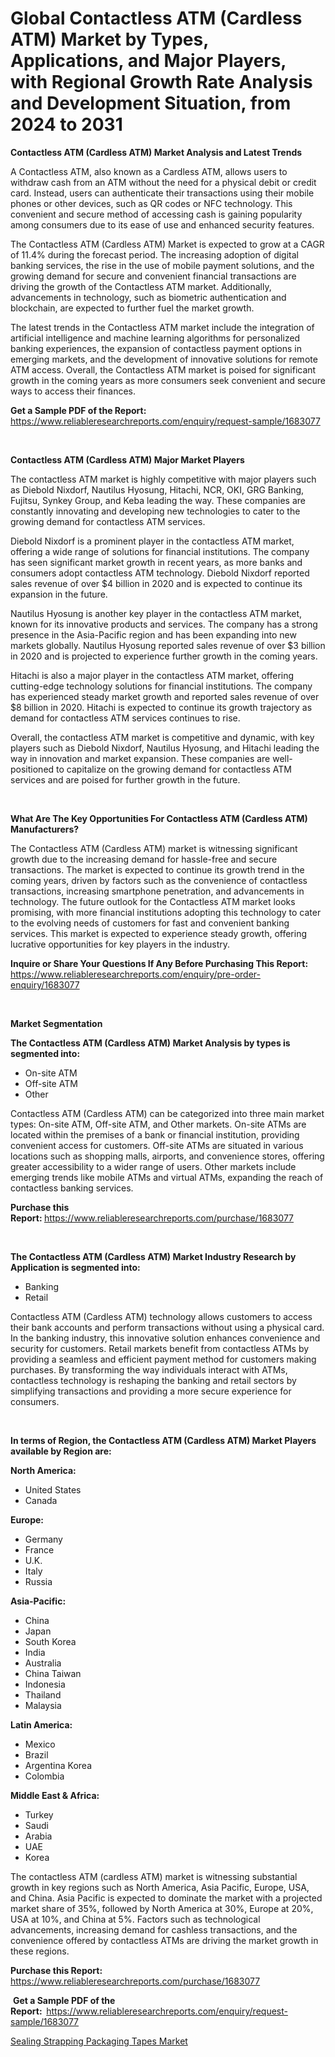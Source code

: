 <p><h1>Global Contactless ATM (Cardless ATM) Market by Types, Applications, and Major Players, with Regional Growth Rate Analysis and Development Situation, from 2024 to 2031</h1></p><p><strong>Contactless ATM (Cardless ATM) Market Analysis and Latest Trends</strong></p>
<p><p>A Contactless ATM, also known as a Cardless ATM, allows users to withdraw cash from an ATM without the need for a physical debit or credit card. Instead, users can authenticate their transactions using their mobile phones or other devices, such as QR codes or NFC technology. This convenient and secure method of accessing cash is gaining popularity among consumers due to its ease of use and enhanced security features.</p><p>The Contactless ATM (Cardless ATM) Market is expected to grow at a CAGR of 11.4% during the forecast period. The increasing adoption of digital banking services, the rise in the use of mobile payment solutions, and the growing demand for secure and convenient financial transactions are driving the growth of the Contactless ATM market. Additionally, advancements in technology, such as biometric authentication and blockchain, are expected to further fuel the market growth.</p><p>The latest trends in the Contactless ATM market include the integration of artificial intelligence and machine learning algorithms for personalized banking experiences, the expansion of contactless payment options in emerging markets, and the development of innovative solutions for remote ATM access. Overall, the Contactless ATM market is poised for significant growth in the coming years as more consumers seek convenient and secure ways to access their finances.</p></p>
<p><strong>Get a Sample PDF of the Report:&nbsp;</strong> <a href="https://www.reliableresearchreports.com/enquiry/request-sample/1683077">https://www.reliableresearchreports.com/enquiry/request-sample/1683077</a></p>
<p>&nbsp;</p>
<p><strong>Contactless ATM (Cardless ATM) Major Market Players</strong></p>
<p><p>The contactless ATM market is highly competitive with major players such as Diebold Nixdorf, Nautilus Hyosung, Hitachi, NCR, OKI, GRG Banking, Fujitsu, Synkey Group, and Keba leading the way. These companies are constantly innovating and developing new technologies to cater to the growing demand for contactless ATM services.</p><p>Diebold Nixdorf is a prominent player in the contactless ATM market, offering a wide range of solutions for financial institutions. The company has seen significant market growth in recent years, as more banks and consumers adopt contactless ATM technology. Diebold Nixdorf reported sales revenue of over $4 billion in 2020 and is expected to continue its expansion in the future.</p><p>Nautilus Hyosung is another key player in the contactless ATM market, known for its innovative products and services. The company has a strong presence in the Asia-Pacific region and has been expanding into new markets globally. Nautilus Hyosung reported sales revenue of over $3 billion in 2020 and is projected to experience further growth in the coming years.</p><p>Hitachi is also a major player in the contactless ATM market, offering cutting-edge technology solutions for financial institutions. The company has experienced steady market growth and reported sales revenue of over $8 billion in 2020. Hitachi is expected to continue its growth trajectory as demand for contactless ATM services continues to rise.</p><p>Overall, the contactless ATM market is competitive and dynamic, with key players such as Diebold Nixdorf, Nautilus Hyosung, and Hitachi leading the way in innovation and market expansion. These companies are well-positioned to capitalize on the growing demand for contactless ATM services and are poised for further growth in the future.</p></p>
<p>&nbsp;</p>
<p><strong>What Are The Key Opportunities For Contactless ATM (Cardless ATM) Manufacturers?</strong></p>
<p><p>The Contactless ATM (Cardless ATM) market is witnessing significant growth due to the increasing demand for hassle-free and secure transactions. The market is expected to continue its growth trend in the coming years, driven by factors such as the convenience of contactless transactions, increasing smartphone penetration, and advancements in technology. The future outlook for the Contactless ATM market looks promising, with more financial institutions adopting this technology to cater to the evolving needs of customers for fast and convenient banking services. This market is expected to experience steady growth, offering lucrative opportunities for key players in the industry.</p></p>
<p><strong>Inquire or Share Your Questions If Any Before Purchasing This Report:</strong> <a href="https://www.reliableresearchreports.com/enquiry/pre-order-enquiry/1683077">https://www.reliableresearchreports.com/enquiry/pre-order-enquiry/1683077</a></p>
<p>&nbsp;</p>
<p><strong>Market Segmentation</strong></p>
<p><strong>The Contactless ATM (Cardless ATM) Market Analysis by types is segmented into:</strong></p>
<p><ul><li>On-site ATM</li><li>Off-site ATM</li><li>Other</li></ul></p>
<p><p>Contactless ATM (Cardless ATM) can be categorized into three main market types: On-site ATM, Off-site ATM, and Other markets. On-site ATMs are located within the premises of a bank or financial institution, providing convenient access for customers. Off-site ATMs are situated in various locations such as shopping malls, airports, and convenience stores, offering greater accessibility to a wider range of users. Other markets include emerging trends like mobile ATMs and virtual ATMs, expanding the reach of contactless banking services.</p></p>
<p><strong>Purchase this Report:&nbsp;</strong><a href="https://www.reliableresearchreports.com/purchase/1683077">https://www.reliableresearchreports.com/purchase/1683077</a></p>
<p>&nbsp;</p>
<p><strong>The Contactless ATM (Cardless ATM) Market Industry Research by Application is segmented into:</strong></p>
<p><ul><li>Banking</li><li>Retail</li></ul></p>
<p><p>Contactless ATM (Cardless ATM) technology allows customers to access their bank accounts and perform transactions without using a physical card. In the banking industry, this innovative solution enhances convenience and security for customers. Retail markets benefit from contactless ATMs by providing a seamless and efficient payment method for customers making purchases. By transforming the way individuals interact with ATMs, contactless technology is reshaping the banking and retail sectors by simplifying transactions and providing a more secure experience for consumers.</p></p>
<p>&nbsp;</p>
<p><strong>In terms of Region, the Contactless ATM (Cardless ATM) Market Players available by Region are:</strong></p>
<p>
    <p> <strong> North America: </strong>
        <ul>
            <li>United States</li>
            <li>Canada</li>
        </ul>
        </p> 
    <p> <strong> Europe: </strong>
        <ul>
            <li>Germany</li>
            <li>France</li>
            <li>U.K.</li>
            <li>Italy</li>
            <li>Russia</li>
        </ul>
        </p> 
    <p> <strong> Asia-Pacific: </strong>
        <ul>
            <li>China</li>
            <li>Japan</li>
            <li>South Korea</li>
            <li>India</li>
            <li>Australia</li>
            <li>China Taiwan</li>
            <li>Indonesia</li>
            <li>Thailand</li>
            <li>Malaysia</li>
        </ul>
        </p> 
    <p> <strong> Latin America: </strong>
        <ul>
            <li>Mexico</li>
            <li>Brazil</li>
            <li>Argentina Korea</li>
            <li>Colombia</li>
        </ul>
        </p> 
    <p> <strong> Middle East & Africa: </strong>
        <ul>
            <li>Turkey</li>
            <li>Saudi</li>
            <li>Arabia</li>
            <li>UAE</li>
            <li>Korea</li>
        </ul>
    </p>
    </p>
<p><p>The contactless ATM (cardless ATM) market is witnessing substantial growth in key regions such as North America, Asia Pacific, Europe, USA, and China. Asia Pacific is expected to dominate the market with a projected market share of 35%, followed by North America at 30%, Europe at 20%, USA at 10%, and China at 5%. Factors such as technological advancements, increasing demand for cashless transactions, and the convenience offered by contactless ATMs are driving the market growth in these regions.</p></p>
<p><strong>Purchase this Report: </strong><a href="https://www.reliableresearchreports.com/purchase/1683077">https://www.reliableresearchreports.com/purchase/1683077</a></p>
<p>&nbsp;<strong>Get a Sample PDF of the Report:&nbsp;&nbsp;</strong><a href="https://www.reliableresearchreports.com/enquiry/request-sample/1683077">https://www.reliableresearchreports.com/enquiry/request-sample/1683077</a></p>
<p><strong></strong></p>
<p><p><a href="https://github.com/timeliteaut/Market-Research-Report-List-1/blob/main/sealing-strapping-packaging-tapes-market.md">Sealing Strapping Packaging Tapes Market</a></p></p>